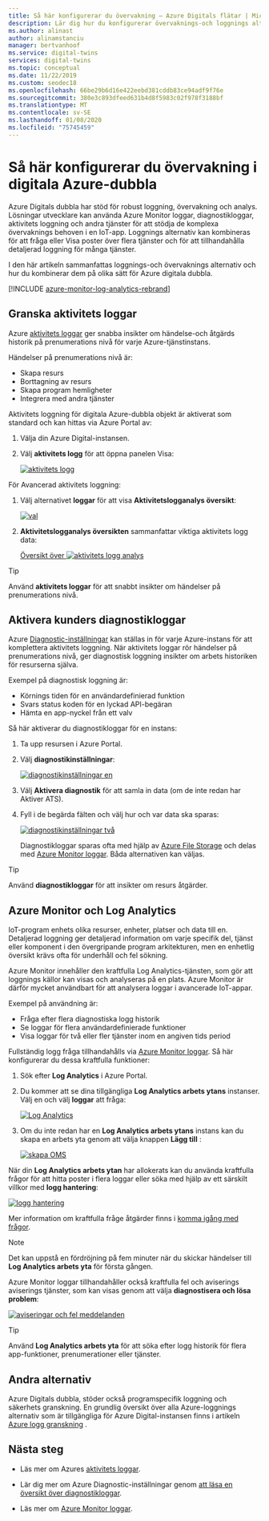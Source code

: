 ```yaml
---
title: Så här konfigurerar du övervakning – Azure Digitals flätar | Microsoft Docs
description: Lär dig hur du konfigurerar övervaknings-och loggnings alternativ för Azure Digitals dubbla.
ms.author: alinast
author: alinamstanciu
manager: bertvanhoof
ms.service: digital-twins
services: digital-twins
ms.topic: conceptual
ms.date: 11/22/2019
ms.custom: seodec18
ms.openlocfilehash: 66be29b6d16e422eebd381cddb83ce94adf9f76e
ms.sourcegitcommit: 380e3c893dfeed631b4d8f5983c02f978f3188bf
ms.translationtype: MT
ms.contentlocale: sv-SE
ms.lasthandoff: 01/08/2020
ms.locfileid: "75745459"
---
```

# <a name="how-to-configure-monitoring-in-azure-digital-twins"></a>Så här konfigurerar du övervakning i digitala Azure-dubbla

Azure Digitals dubbla har stöd för robust loggning, övervakning och analys. Lösningar utvecklare kan använda Azure Monitor loggar, diagnostikloggar, aktivitets loggning och andra tjänster för att stödja de komplexa övervaknings behoven i en IoT-app. Loggnings alternativ kan kombineras för att fråga eller Visa poster över flera tjänster och för att tillhandahålla detaljerad loggning för många tjänster.

I den här artikeln sammanfattas loggnings-och övervaknings alternativ och hur du kombinerar dem på olika sätt för Azure digitala dubbla.

[!INCLUDE [azure-monitor-log-analytics-rebrand](../../includes/azure-monitor-log-analytics-rebrand.md)]

## <a name="review-activity-logs"></a>Granska aktivitets loggar

Azure [aktivitets loggar](../azure-monitor/platform/platform-logs-overview.md) ger snabba insikter om händelse-och åtgärds historik på prenumerations nivå för varje Azure-tjänstinstans.

Händelser på prenumerations nivå är:

* Skapa resurs
* Borttagning av resurs
* Skapa program hemligheter
* Integrera med andra tjänster

Aktivitets loggning för digitala Azure-dubbla objekt är aktiverat som standard och kan hittas via Azure Portal av:

1. Välja din Azure Digital-instansen.
1. Välj **aktivitets logg** för att öppna panelen Visa:

    [![aktivitets logg](media/how-to-configure-monitoring/activity-log.png)](media/how-to-configure-monitoring/activity-log.png#lightbox)

För Avancerad aktivitets loggning:

1. Välj alternativet **loggar** för att visa **Aktivitetslogganalys översikt**:

    [![val](media/how-to-configure-monitoring/activity-log-select.png)](media/how-to-configure-monitoring/activity-log-select.png#lightbox)

1. **Aktivitetslogganalys översikten** sammanfattar viktiga aktivitets logg data:

    [Översikt över ![aktivitets logg analys]( media/how-to-configure-monitoring/log-analytics-overview.png)]( media/how-to-configure-monitoring/log-analytics-overview.png#lightbox)

>[!TIP]
>Använd **aktivitets loggar** för att snabbt insikter om händelser på prenumerations nivå.

## <a name="enable-customer-diagnostic-logs"></a>Aktivera kunders diagnostikloggar

Azure [Diagnostic-inställningar](../azure-monitor/platform/platform-logs-overview.md) kan ställas in för varje Azure-instans för att komplettera aktivitets loggning. När aktivitets loggar rör händelser på prenumerations nivå, ger diagnostisk loggning insikter om arbets historiken för resurserna själva.

Exempel på diagnostisk loggning är:

* Körnings tiden för en användardefinierad funktion
* Svars status koden för en lyckad API-begäran
* Hämta en app-nyckel från ett valv

Så här aktiverar du diagnostikloggar för en instans:

1. Ta upp resursen i Azure Portal.
1. Välj **diagnostikinställningar**:

    [![diagnostikinställningar en](media/how-to-configure-monitoring/diagnostic-settings-one.png)](media/how-to-configure-monitoring/diagnostic-settings-one.png#lightbox)

1. Välj **Aktivera diagnostik** för att samla in data (om de inte redan har Aktiver ATS).
1. Fyll i de begärda fälten och välj hur och var data ska sparas:

    [![diagnostikinställningar två](media/how-to-configure-monitoring/diagnostic-settings-two.png)](media/how-to-configure-monitoring/diagnostic-settings-two.png#lightbox)

    Diagnostikloggar sparas ofta med hjälp av [Azure File Storage](../storage/files/storage-files-deployment-guide.md) och delas med [Azure Monitor loggar](../azure-monitor/log-query/get-started-portal.md). Båda alternativen kan väljas.

>[!TIP]
>Använd **diagnostikloggar** för att insikter om resurs åtgärder.

## <a name="azure-monitor-and-log-analytics"></a>Azure Monitor och Log Analytics

IoT-program enhets olika resurser, enheter, platser och data till en. Detaljerad loggning ger detaljerad information om varje specifik del, tjänst eller komponent i den övergripande program arkitekturen, men en enhetlig översikt krävs ofta för underhåll och fel sökning.

Azure Monitor innehåller den kraftfulla Log Analytics-tjänsten, som gör att loggnings källor kan visas och analyseras på en plats. Azure Monitor är därför mycket användbart för att analysera loggar i avancerade IoT-appar.

Exempel på användning är:

* Fråga efter flera diagnostiska logg historik
* Se loggar för flera användardefinierade funktioner
* Visa loggar för två eller fler tjänster inom en angiven tids period

Fullständig logg fråga tillhandahålls via [Azure Monitor loggar](../azure-monitor/log-query/log-query-overview.md). Så här konfigurerar du dessa kraftfulla funktioner:

1. Sök efter **Log Analytics** i Azure Portal.
1. Du kommer att se dina tillgängliga **Log Analytics arbets ytans** instanser. Välj en och välj **loggar** att fråga:

    [![Log Analytics](media/how-to-configure-monitoring/log-analytics.png)](media/how-to-configure-monitoring/log-analytics.png#lightbox)

1. Om du inte redan har en **Log Analytics arbets ytans** instans kan du skapa en arbets yta genom att välja knappen **Lägg till** :

    [![skapa OMS](media/how-to-configure-monitoring/log-analytics-oms.png)](media/how-to-configure-monitoring/log-analytics-oms.png#lightbox)

När din **Log Analytics arbets ytan** har allokerats kan du använda kraftfulla frågor för att hitta poster i flera loggar eller söka med hjälp av ett särskilt villkor med **logg hantering**:

   [![logg hantering](media/how-to-configure-monitoring/log-analytics-management.png)](media/how-to-configure-monitoring/log-analytics-management.png#lightbox)

Mer information om kraftfulla fråge åtgärder finns i [komma igång med frågor](../azure-monitor/log-query/get-started-queries.md).

> [!NOTE]
> Det kan uppstå en fördröjning på fem minuter när du skickar händelser till **Log Analytics arbets yta** för första gången.

Azure Monitor loggar tillhandahåller också kraftfulla fel och aviserings aviserings tjänster, som kan visas genom att välja **diagnostisera och lösa problem**:

   [![aviseringar och fel meddelanden](media/how-to-configure-monitoring/log-analytics-notifications.png)](media/how-to-configure-monitoring/log-analytics-notifications.png#lightbox)

>[!TIP]
>Använd **Log Analytics arbets yta** för att söka efter logg historik för flera app-funktioner, prenumerationer eller tjänster.

## <a name="other-options"></a>Andra alternativ

Azure Digitals dubbla, stöder också programspecifik loggning och säkerhets granskning. En grundlig översikt över alla Azure-loggnings alternativ som är tillgängliga för Azure Digital-instansen finns i artikeln [Azure logg granskning](../security/fundamentals/log-audit.md) .

## <a name="next-steps"></a>Nästa steg

- Läs mer om Azures [aktivitets loggar](../azure-monitor/platform/platform-logs-overview.md).

- Lär dig mer om Azure Diagnostic-inställningar genom [att läsa en översikt över diagnostikloggar](../azure-monitor/platform/platform-logs-overview.md).

- Läs mer om [Azure Monitor loggar](../azure-monitor/log-query/get-started-portal.md).

